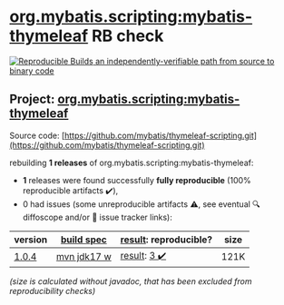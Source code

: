 [org.mybatis.scripting:mybatis-thymeleaf](https://search.maven.org/artifact/org.mybatis.scripting/mybatis-thymeleaf/) RB check
=======

[![Reproducible Builds](https://reproducible-builds.org/images/logos/rb.svg) an independently-verifiable path from source to binary code](https://reproducible-builds.org/)

## Project: [org.mybatis.scripting:mybatis-thymeleaf](https://search.maven.org/artifact/org.mybatis.scripting/mybatis-thymeleaf/)

Source code: [https://github.com/mybatis/thymeleaf-scripting.git](https://github.com/mybatis/thymeleaf-scripting.git)

rebuilding **1 releases** of org.mybatis.scripting:mybatis-thymeleaf:
- **1** releases were found successfully **fully reproducible** (100% reproducible artifacts :heavy_check_mark:),
- 0 had issues (some unreproducible artifacts :warning:, see eventual :mag: diffoscope and/or :memo: issue tracker links):

| version | [build spec](/BUILDSPEC.md) | [result](https://reproducible-builds.org/docs/jvm/): reproducible? | size |
| -- | --------- | ------ | -- |
| [1.0.4](https://search.maven.org/artifact/org.mybatis.scripting/mybatis-thymeleaf/1.0.4/pom) | [mvn jdk17 w](mybatis-thymeleaf-1.0.4.buildspec) | [result](mybatis-thymeleaf-1.0.4.buildinfo): [3 :heavy_check_mark: ](mybatis-thymeleaf-1.0.4.buildcompare) | 121K |

<i>(size is calculated without javadoc, that has been excluded from reproducibility checks)</i>
